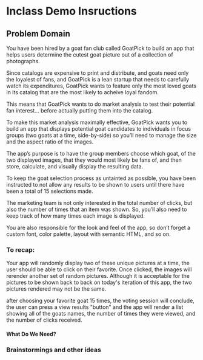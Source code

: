 # Inclass Demo Insructions

## Problem Domain

You have been hired by a goat fan club called GoatPick to build an app that helps users determine the cutest goat picture out of a collection of photographs.  

Since catalogs are expensive to print and distribute, and goats need only the loyalest of fans, and GoatPick is a lean startup that needs to carefully watch its expenditures, GoatPick wants to feature only the most loved goats in its catalog that are the most likely to acheive loyal fandom.

This means that GoatPick wants to do market analysis  to test their potential fan interest… before actually putting them into the catalog.

To make this market analysis maximally effective, GoatPick wants you to build an app that displays potential goat candidates to individuals in focus groups (two goats at a time, side-by-side) so you’ll need to manage the size and the aspect ratio of the images.

The app’s purpose is to have the group members choose which goat, of the two displayed images, that they would most likely be fans of, and then store, calculate, and visually display the resulting data.

To keep the goat selection process as untainted as possible, you have been instructed to not allow any results to be shown to users until there have been a total of 15 selections made.

The marketing team is not only interested in the total number of clicks, but also the number of times that an item was shown. So, you’ll also need to keep track of how many times each image is displayed.

You are also responsible for the look and feel of the app, so don’t forget a custom font, color palette, layout with semantic HTML, and so on.

### To recap:  

Your app will randomly display two of these unique pictures at a time, the user should be able to click on their favorite.  Once clicked, the images will rerender another set of random pictures.  Although it is acceptable for the pictures to be shown back to back on today's iteration of this app, the two pictures rendered may not be the same.  

after choosing your favorite goat 15 times, the voting session will conclude, the user can press a view results "button" and the app will render a list showing all of the goats names, the number of times they were viewed, and the number of clicks received.



#### What Do We Need?




### Brainstormings and other ideas
